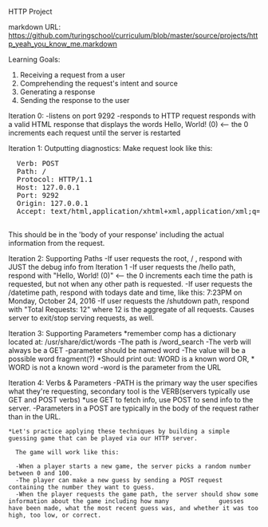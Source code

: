 HTTP Project

markdown URL: https://github.com/turingschool/curriculum/blob/master/source/projects/http_yeah_you_know_me.markdown

  Learning Goals:
  1) Receiving a request from a user
  2) Comprehending the request's intent and source
  3) Generating a response
  4) Sending the response to the user

  Iteration 0:
  -listens on port 9292
  -responds to HTTP request
  responds with a valid HTML response that displays the words Hello, World! (0) <-- the 0 increments each request until the server is restarted

  Iteration 1: Outputting diagnostics:
  Make request look like this:

  <pre>
  Verb: POST
  Path: /
  Protocol: HTTP/1.1
  Host: 127.0.0.1
  Port: 9292
  Origin: 127.0.0.1
  Accept: text/html,application/xhtml+xml,application/xml;q=0.9,image/webp,*/*;q=0.8
  </pre>

  This should be in the 'body of your response' including the actual information from the request.

  Iteration 2: Supporting Paths
  -If user requests the root, / , respond with JUST the debug info from Iteration 1
  -If user requests the /hello path, respond with "Hello, World! (0)" <-- the 0 increments each time
  the path is requested, but not when any other path is requested.
  -If user requests the /datetime path, respond with todays date and time, like this: 7:23PM on Monday, October 24, 2016
  -If user requests the /shutdown path, respond with "Total Requests: 12" where 12 is the aggregate of all
  requests. Causes server to exit/stop serving requests, as well.

  Iteration 3: Supporting Parameters
  *remember comp has a dictionary located at: /usr/share/dict/words
    -The path is /word_search
    -The verb will always be a GET
    -parameter should be named word
    -The value will be a possible word fragment(?)
        *Should print out: WORD is a known word OR,
        * WORD is not a known word
          -word is the parameter from the URL

  Iteration 4: Verbs & Parameters
  -PATH is the primary way the user specifies what they're requesting, secondary tool is the VERB(servers
    typically use GET and POST verbs)
      *use GET to fetch info, use POST to send info to the server.
        -Parameters in a POST are typically in the body of the request rather than in the URL.

    *Let's practice applying these techniques by building a simple guessing game that can be played via our HTTP server.

      The game will work like this:

      -When a player starts a new game, the server picks a random number between 0 and 100.
      -The player can make a new guess by sending a POST request containing the number they want to guess.
      -When the player requests the game path, the server should show some information about the game including how many              guesses have been made, what the most recent guess was, and whether it was too high, too low, or correct.
